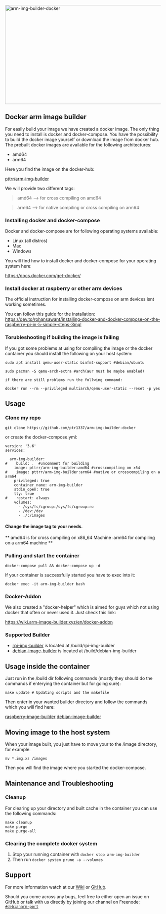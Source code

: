 <img src="https://socialify.git.ci/ptTrR/arm-img-builder-docker/image?description=1&descriptionEditable=Build%20customized%20arm%20images%20with%20docker&font=Bitter&forks=1&issues=1&logo=https%3A%2F%2Fwww.docker.com%2Fsites%2Fdefault%2Ffiles%2Fd8%2F2019-07%2Fvertical-logo-monochromatic.png&owner=1&pattern=Charlie%20Brown&pulls=1&stargazers=1&theme=Dark" alt="arm-img-builder-docker" width="640" height="320" />

## Docker arm image builder

For easily build your image we have created a docker image. The only thing you need to install is docker and docker-compose.
You have the possibility to build the docker image yourself or download the image from docker hub.
The prebuilt docker images are available for the following architectures:

* amd64
* arm64

Here you find the image on the docker-hub:

[pttrr/arm-img-builder](https://hub.docker.com/r/pttrr/arm-img-builder)

We will provide two different tags: 

> amd64 --> for cross compiling on amd64 

> arm64 --> for native compiling or cross compiling on arm64

### Installing docker and docker-compose

Docker and docker-compose are for following operating systems available:

* Linux (all distros)
* Mac
* Windows

You will find how to install docker and docker-compose for your operating system here:

https://docs.docker.com/get-docker/

### Install docker at raspberry or other arm devices

The official instruction for installing docker-compose on arm devices isnt working sometimes. 

You can follow this guide for the installation:
https://dev.to/rohansawant/installing-docker-and-docker-compose-on-the-raspberry-pi-in-5-simple-steps-3mgl

### Torubleshooting if building the image is failing
If you got some problems at using for compiling the image or the docker container you should install the following on your host system:

```
sudo apt install qemu-user-static binfmt-support #debian/ubuntu

sudo pacman -S qemu-arch-extra #arch(aur must be maybe enabled)

if there are still problems run the follwing command:

docker run --rm --privileged multiarch/qemu-user-static --reset -p yes
```
## Usage

### Clone my repo

```
git clone https://github.com/ptr1337/arm-img-builder-docker
```
or create the docker-compose.yml:

```
version: '3.6'
services:

  arm-img-builder:
#    build: .  #uncomment for building 
    image: pttrr/arm-img-builder:amd64 #crosscompiling on x64
#    image: pttrr/arm-img-builder:arm64 #native or crosscompiling on a arm64
    privileged: true
    container_name: arm-img-builder
    stdin_open: true
    tty: true
#    restart: always
    volumes:
      - /sys/fs/cgroup:/sys/fs/cgroup:ro
      - /dev:/dev
      - ./:/images
```
#### Change the image tag to your needs. 

**:amd64 is for cross compiling on x86_64 Machine
:arm64 for compiling on a arm64 machine **

### Pulling and start the container

```
docker-compose pull && docker-compose up -d
```
If your container is successfully started you have to exec into it:
```
docker exec -it arm-img-builder bash
```
### Docker-Addon

We also created a "docker-helper" which is aimed for guys which not using docker that often or never used it. 
Just check this link:

https://wiki.arm-image-builder.xyz/en/docker-addon

### Supported Builder

* [rpi-img-builder](https://github.com/pyavitz/rpi-img-builder) is located at /build/rpi-img-builder
* [debian-image-builder](https://github.com/pyavitz/debian-image-builder) is located at /build/debian-img-builder

## Usage inside the container

Just run in the /build dir following commands (mostly they should do the commands if enterying the container but for going sure):

```
make update # Updating scripts and the makefile
```
Then enter in your wanted builder directory and follow the commands which you will find here:

[raspberry-image-builder](https://wiki.arm-image-builder.xyz/en/Raspberry)
[debian-image-builder](https://wiki.arm-image-builder.xyz/en/Debian)

## Moving image to the host system
When your image built, you just have to move your to the /image directory, for example:
```
mv *.img.xz /images
```

Then you will find the image where you started the docker-compose. 

## Maintenance and Troubleshooting

### Cleanup

For clearing up your directory and built cache in the container you can use the following commands:

```
make cleanup
make purge
make purge-all
```
### Clearing the complete docker system

1. Stop your running container with `docker stop arm-img-builder` 
2. Then run `docker system prune -a --volumes`

## Support

For more information watch at our [Wiki](https://wiki.arm-image-builder.xyz/) or [GitHub](https://github.com/pyavitz).

Should you come across any bugs, feel free to either open an issue on GitHub or talk with us directly by joining our channel on Freenode; [`#debianarm-port`](irc://irc.freenode.net/#debianarm-port)
